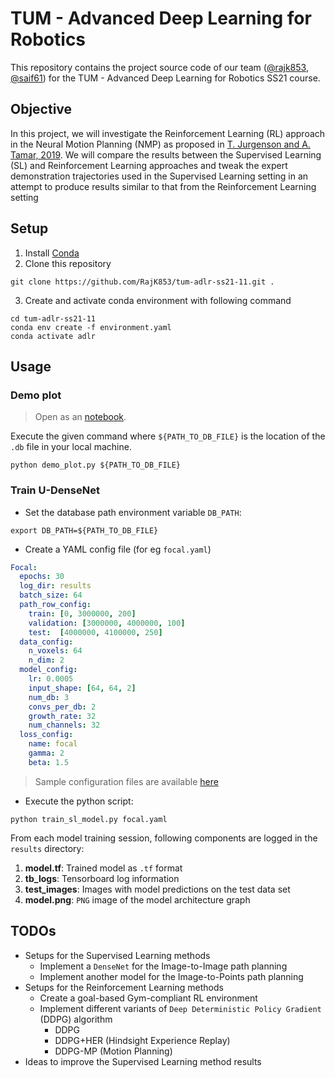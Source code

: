 # TUM - Advanced Deep Learning for Robotics
This repository contains the project source code of our team ([@rajk853](https://github.com/rajk853), [@saif61](https://github.com/saif61)) for the TUM - Advanced Deep Learning for Robotics SS21 course.

## Objective
In this project, we will investigate the Reinforcement Learning (RL) approach in the Neural Motion Planning (NMP) as proposed in [T. Jurgenson and A. Tamar, 2019](https://arxiv.org/abs/1906.00214). We will compare the results between the Supervised Learning (SL) and Reinforcement Learning approaches and tweak the expert demonstration trajectories used in the Supervised Learning setting in an attempt to produce results similar to that from the Reinforcement Learning setting 

## Setup
1. Install [Conda](https://docs.anaconda.com/anaconda/install/linux/)
2. Clone this repository
```shell
git clone https://github.com/RajK853/tum-adlr-ss21-11.git .
```
3. Create and activate conda environment with following command  
```shell
cd tum-adlr-ss21-11
conda env create -f environment.yaml
conda activate adlr
```

## Usage

### Demo plot
> Open as an [notebook](notebook/Demo_plot.ipynb).

Execute the given command where `${PATH_TO_DB_FILE}` is the location of the `.db` file in your local machine.
```shell
python demo_plot.py ${PATH_TO_DB_FILE}
```

### Train U-DenseNet
- Set the database path environment variable `DB_PATH`:
```shell
export DB_PATH=${PATH_TO_DB_FILE}
```
- Create a YAML config file (for eg `focal.yaml`) 
```YAML
Focal:
  epochs: 30
  log_dir: results
  batch_size: 64
  path_row_config:
    train: [0, 3000000, 200]
    validation: [3000000, 4000000, 100]
    test:  [4000000, 4100000, 250]
  data_config:
    n_voxels: 64
    n_dim: 2
  model_config:
    lr: 0.0005
    input_shape: [64, 64, 2]
    num_db: 3
    convs_per_db: 2
    growth_rate: 32
    num_channels: 32
  loss_config:
    name: focal
    gamma: 2
    beta: 1.5
```
> Sample configuration files are available [here](/configs)
- Execute the python script:
```shell
python train_sl_model.py focal.yaml
```
From each model training session, following components are logged in the `results` directory:
1. **model.tf**: Trained model as `.tf` format
2. **tb_logs**: Tensorboard log information
3. **test_images**: Images with model predictions on the test data set
4. **model.png**: `PNG` image of the model architecture graph 

## TODOs
- Setups for the Supervised Learning methods
  - Implement a `DenseNet` for the Image-to-Image path planning
  - Implement another model for the Image-to-Points path planning
- Setups for the Reinforcement Learning methods
  - Create a goal-based Gym-compliant RL environment  
  - Implement different variants of `Deep Deterministic Policy Gradient` (DDPG) algorithm
    - DDPG
    - DDPG+HER (Hindsight Experience Replay)
    - DDPG-MP (Motion Planning)
- Ideas to improve the Supervised Learning method results 
